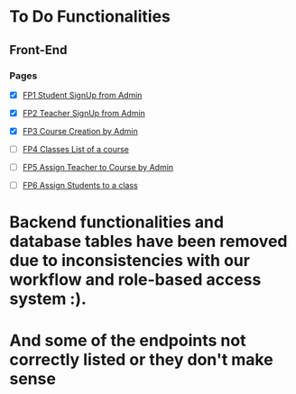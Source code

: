 
# To Do Functionalities 
## Front-End
### Pages
- [X] [FP1 Student SignUp from Admin](#fp1)
- [X] [FP2 Teacher SignUp from Admin](#fp2)
- [X] [FP3 Course Creation by Admin](#fp3)
- [ ] [FP4 Classes List of a course](#fp4)
- [ ] [FP5 Assign Teacher to Course by Admin](#fp5)
- [ ] [FP6 Assign Students to a class](#fp6)


# Backend functionalities and database tables have been removed due to inconsistencies with our workflow and role-based access system :).
# And  some of the endpoints not correctly listed or they don't make sense 
